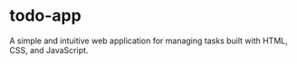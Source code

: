 # todo-app
A simple and intuitive web application for managing tasks built with HTML, CSS, and JavaScript.
